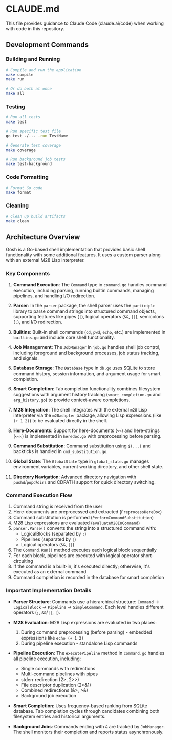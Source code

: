 # CLAUDE.md

This file provides guidance to Claude Code (claude.ai/code) when working with code in this repository.

## Development Commands

### Building and Running
```bash
# Compile and run the application
make compile
make run

# Or do both at once
make all
```

### Testing
```bash
# Run all tests
make test

# Run specific test file
go test ./... -run TestName

# Generate test coverage
make coverage

# Run background job tests
make test-background
```

### Code Formatting
```bash
# Format Go code
make format
```

### Cleaning
```bash
# Clean up build artifacts
make clean
```

## Architecture Overview

Gosh is a Go-based shell implementation that provides basic shell functionality with some additional features. It uses a custom parser along with an external M28 Lisp interpreter.

### Key Components

1. **Command Execution**: The `Command` type in `command.go` handles command execution, including parsing, running builtin commands, managing pipelines, and handling I/O redirection.

2. **Parser**: In the `parser` package, the shell parser uses the `participle` library to parse command strings into structured command objects, supporting features like pipes (`|`), logical operators (`&&`, `||`), semicolons (`;`), and I/O redirection.

3. **Builtins**: Built-in shell commands (`cd`, `pwd`, `echo`, etc.) are implemented in `builtins.go` and include core shell functionality.

4. **Job Management**: The `JobManager` in `job.go` handles shell job control, including foreground and background processes, job status tracking, and signals.

5. **Database Storage**: The `Database` type in `db.go` uses SQLite to store command history, session information, and argument usage for smart completion.

6. **Smart Completion**: Tab completion functionality combines filesystem suggestions with argument history tracking (`smart_completion.go` and `arg_history.go`) to provide context-aware completions.

7. **M28 Integration**: The shell integrates with the external `m28` Lisp interpreter via the `m28adapter` package, allowing Lisp expressions (like `(+ 1 2)`) to be evaluated directly in the shell.

8. **Here-Documents**: Support for here-documents (`<<`) and here-strings (`<<<`) is implemented in `heredoc.go` with preprocessing before parsing.

9. **Command Substitution**: Command substitution using `$(...)` and backticks is handled in `cmd_substitution.go`.

10. **Global State**: The `GlobalState` type in `global_state.go` manages environment variables, current working directory, and other shell state.

11. **Directory Navigation**: Advanced directory navigation with `pushd`/`popd`/`dirs` and CDPATH support for quick directory switching.

### Command Execution Flow

1. Command string is received from the user
2. Here-documents are preprocessed and extracted (`PreprocessHereDoc`)
3. Command substitution is performed (`PerformCommandSubstitution`)
4. M28 Lisp expressions are evaluated (`evaluateM28InCommand`)
5. `parser.Parse()` converts the string into a structured command with:
   - LogicalBlocks (separated by `;`)
   - Pipelines (separated by `|`)
   - Logical operators (`&&`, `||`)
6. The `Command.Run()` method executes each logical block sequentially
7. For each block, pipelines are executed with logical operator short-circuiting
8. If the command is a built-in, it's executed directly; otherwise, it's executed as an external command
9. Command completion is recorded in the database for smart completion

### Important Implementation Details

- **Parser Structure**: Commands use a hierarchical structure: `Command` → `LogicalBlock` → `Pipeline` → `SimpleCommand`. Each level handles different operators (`;`, `&&`/`||`, `|`).

- **M28 Evaluation**: M28 Lisp expressions are evaluated in two places:
  1. During command preprocessing (before parsing) - embedded expressions like `echo (+ 1 2)`
  2. During pipeline execution - standalone Lisp commands

- **Pipeline Execution**: The `executePipeline` method in `command.go` handles all pipeline execution, including:
  - Single commands with redirections
  - Multi-command pipelines with pipes
  - stderr redirection (2>, 2>>)
  - File descriptor duplication (2>&1)
  - Combined redirections (&>, >&)
  - Background job execution

- **Smart Completion**: Uses frequency-based ranking from SQLite database. Tab completion cycles through candidates combining both filesystem entries and historical arguments.

- **Background Jobs**: Commands ending with `&` are tracked by `JobManager`. The shell monitors their completion and reports status asynchronously.